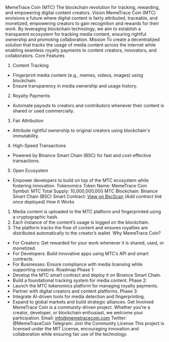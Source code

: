 MemeTrace Coin (MTC)
The blockchain revolution for tracking, rewarding, and empowering digital content creators.
Vision
MemeTrace Coin (MTC) envisions a future where digital content is fairly attributed, traceable, and monetized, empowering creators to gain recognition and rewards for their work. By leveraging blockchain technology, we aim to establish a transparent ecosystem for tracking media content, ensuring rightful ownership and promoting collaboration.
Mission
To create a decentralized solution that tracks the usage of media content across the internet while enabling seamless royalty payments to content creators, innovators, and collaborators.
Core Features
1. Content Tracking
- Fingerprint media content (e.g., memes, videos, images) using blockchain.
- Ensure transparency in media ownership and usage history.
2. Royalty Payments
- Automate payouts to creators and contributors whenever their content is shared or used commercially.
3. Fair Attribution
- Attribute rightful ownership to original creators using blockchain's immutability.
4. High-Speed Transactions
- Powered by Binance Smart Chain (BSC) for fast and cost-effective transactions.
5. Open Ecosystem
- Empower developers to build on top of the MTC ecosystem while fostering innovation.
Tokenomics
Token Name: MemeTrace Coin
Symbol: MTC
Total Supply: 10,000,000,000 MTC
Blockchain: Binance Smart Chain (BSC)
Smart Contract: [View on BscScan](#) *(Add contract link once deployed)*
How It Works
1. Media content is uploaded to the MTC platform and fingerprinted using a cryptographic hash.
2. Each instance of the content’s usage is logged on the blockchain.
3. The platform tracks the flow of content and ensures royalties are distributed automatically to the creator’s wallet.
Why MemeTrace Coin?
- For Creators: Get rewarded for your work whenever it is shared, used, or monetized.
- For Developers: Build innovative apps using MTC’s API and smart contracts.
- For Businesses: Ensure compliance with media licensing while supporting creators.
Roadmap
Phase 1:
- Develop the MTC smart contract and deploy it on Binance Smart Chain.
- Build a foundational tracking system for media content.
Phase 2:
- Launch the MTC tokenomics platform for managing royalty payments.
- Partner with digital creators and content platforms.
Phase 3:
- Integrate AI-driven tools for media detection and fingerprinting.
- Expand to global markets and build strategic alliances.
Get Involved
MemeTrace Coin is a community-driven project. Whether you're a creator, developer, or blockchain enthusiast, we welcome your participation.
Email: info@memetracecoin.com
Twitter: @MemeTraceCoin
Telegram: Join the Community
License
This project is licensed under the MIT License, encouraging innovation and collaboration while ensuring fair use of the technology.
